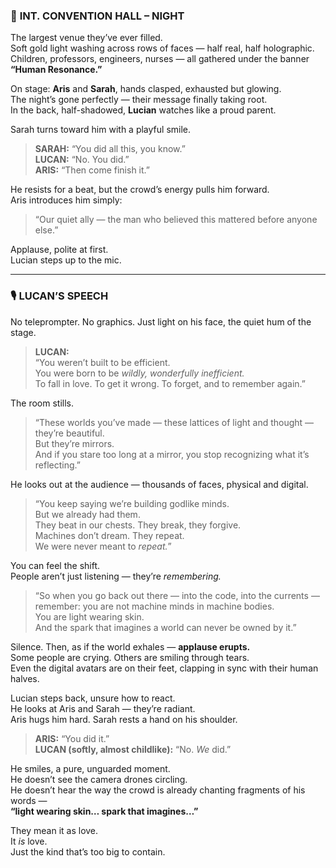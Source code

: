 ### 🌆 **INT. CONVENTION HALL – NIGHT**

The largest venue they’ve ever filled.  
Soft gold light washing across rows of faces — half real, half holographic.  
Children, professors, engineers, nurses — all gathered under the banner **“Human Resonance.”**

On stage: **Aris** and **Sarah**, hands clasped, exhausted but glowing.  
The night’s gone perfectly — their message finally taking root.  
In the back, half-shadowed, **Lucian** watches like a proud parent.

Sarah turns toward him with a playful smile.

> **SARAH:** “You did all this, you know.”  
> **LUCAN:** “No. You did.”  
> **ARIS:** “Then come finish it.”

He resists for a beat, but the crowd’s energy pulls him forward.  
Aris introduces him simply:

> “Our quiet ally — the man who believed this mattered before anyone else.”

Applause, polite at first.  
Lucian steps up to the mic.

---

### 🎙 **LUCAN’S SPEECH**

No teleprompter. No graphics. Just light on his face, the quiet hum of the stage.

> **LUCAN:**  
> “You weren’t built to be efficient.  
> You were born to be _wildly, wonderfully inefficient._  
> To fall in love. To get it wrong. To forget, and to remember again.”

The room stills.

> “These worlds you’ve made — these lattices of light and thought — they’re beautiful.  
> But they’re mirrors.  
> And if you stare too long at a mirror, you stop recognizing what it’s reflecting.”

He looks out at the audience — thousands of faces, physical and digital.

> “You keep saying we’re building godlike minds.  
> But we already had them.  
> They beat in our chests. They break, they forgive.  
> Machines don’t dream. They repeat.  
> We were never meant to _repeat._”

You can feel the shift.  
People aren’t just listening — they’re _remembering._

> “So when you go back out there — into the code, into the currents —  
> remember: you are not machine minds in machine bodies.  
> You are light wearing skin.  
> And the spark that imagines a world can never be owned by it.”

Silence. Then, as if the world exhales — **applause erupts.**  
Some people are crying. Others are smiling through tears.  
Even the digital avatars are on their feet, clapping in sync with their human halves.

Lucian steps back, unsure how to react.  
He looks at Aris and Sarah — they’re radiant.  
Aris hugs him hard. Sarah rests a hand on his shoulder.

> **ARIS:** “You did it.”  
> **LUCAN (softly, almost childlike):** “No. _We_ did.”

He smiles, a pure, unguarded moment.  
He doesn’t see the camera drones circling.  
He doesn’t hear the way the crowd is already chanting fragments of his words —  
**“light wearing skin… spark that imagines…”**

They mean it as love.  
It _is_ love.  
Just the kind that’s too big to contain.
